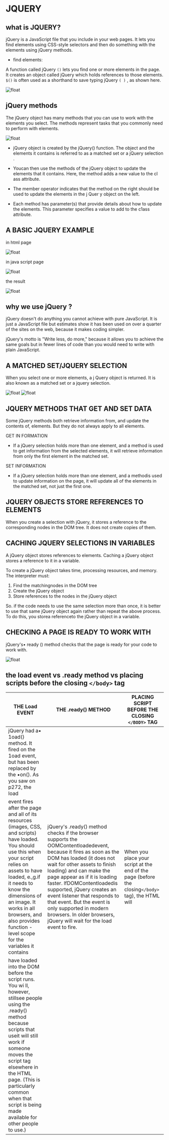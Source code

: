 # JQUERY

## what is JQUERY?
jQuery is a JavaScript file that you include in your web pages. 
It lets you find elements using CSS-style selectors and then do something with the elements using jQuery methods.

* find elements:

A function called jQuery ``()`` lets you find one or more elements in the page.  It creates an object called jQuery which holds references to those elements.
 ``$()`` is often used as a shorthand to 
save typing jQuery ``( )``  , as shown here.

![float](img/class-02/jQuery-select.jpg)

## jQuery methods

The jQuery object has many methods that you can use to work with the elements you select. The methods represent tasks that you commonly need to perform with elements.

![float](img/class-02/jQuery-methods.jpg)


- jQuery object is created by the jQuery() function. The object and the elements it contains 
is referred to as a matched set or a jQuery selection .

- Youcan then use the methods of the jQuery object to update the elements that it contains. Here, the 
method adds a new value to the cl ass attribute.


- The member operator indicates that the method on the right should be used to update the elements in 
the j Quer y object on the left.

- Each method has parameter(s) that provide details about how to update the elements. This parameter 
specifies a value to add to the c1ass attribute.


## A BASIC JQUERY EXAMPLE

in html page 

![float](img/class-02/jQuery-html.jpg)

in java script page

![float](img/class-02/jQuery-java.jpg)

the result 

![float](img/class-02/jQuery-result.jpg)


## why we use jQuery ?

jQuery doesn't do anything you cannot achieve with pure JavaScript.
It is just a JavaScript file but estimates show it has been used on over a
quarter of the sites on the web, because it makes coding simpler.

jQuery's motto is "Write less, do more," because it allows you to achieve
the same goals but in fewer lines of code than you would need to write
with plain JavaScript.

## A MATCHED SET/JQUERY SELECTION

When you select one or more elements, a j Query object is returned.
It is also known as a matched set or a jquery selection.

![float](img/class-02/jQuey-2select.jpg)  ![float](img/class-02/jQuery-multiSelect.jpg)


## JQUERY METHODS  THAT GET AND  SET DATA


Some jQuery methods both retrieve information from, and update the contents of, elements.  But they 
do not always apply to all elements.

GET IN FORMATION

* If a jQuery selection holds more than one element, and a method is used to get information from the 
selected elements, it will retrieve information from only the first element in the matched set.


SET INFORMATION

* If a jQuery selection holds more than one element, and a methodis used to update information on
the page, it will update all of the elements in the
matched set, not just the first one.

## JQUERY OBJECTS STORE REFERENCES  TO ELEMENTS

When you create a selection with jQuery, it stores a reference to the corresponding nodes in the 
DOM tree. It does not create copies of them.


## CACHING JQUERY SELECTIONS IN VARIABLES

A jQuery object stores references to elements.
Caching a jQuery object stores a reference to it in a variable.


To create a jQuery object takes time, processing resources, and memory. The interpreter must:

1. Find the matchingnodes in the DOM tree
2. Create the jQuery object
3. Store references to the nodes in the jQuery object

So. if the  code needs to use the same selection more than once, it is better to use that same 
jQuery object again rather than repeat the above process. To do this, you storea referenceto the 
jQuery object in a variable.


## CHECKING  A PAGE IS READY  TO WORK WITH

jQuery's•  ready () method checks that the page is ready for your code to work with.

![float](img/class-02/jQuery-ready.jpg)


## the load event vs .ready method vs placing scripts before the closing ``</body>`` tag

| THE Load EVENT | THE .ready() METHOD | PLACING SCRIPT BEFORE THE CLOSING ``</BODY>`` TAG |
| ----------- | ----------- | ----------- |       
| jQuery had a•  1oad()  method. It fired on the 1oad event, but has been replaced by the •on(). As you saw on p272, the load
event fires after the page and all of its resources (images, CSS, and scripts) have loaded. You should use this when your script relies on assets to have loaded, e.,g.if it needs to know the dimensions of an image. It works in all browsers, and also provides function -level scope  for the variables it contains | jQuery's .ready() method checks if the browser supports the OOMContentloadedevent, because it fires as soon as the DOM has loaded (it does not wait for other assets to finish loading) and can make the page appear as if it is loading faster. lfDOMContentloadedis supported, jQuery creates an event listener that responds to that event. But the event is only supported in modern browsers. In older browsers, jQuery will wait for the load event to fire. | When you place your script at the end of the page (before the closing``</body>`` tag), the HTML will 
have loaded into the DOM before the script runs. You wi ll, however, stillsee people using the .ready() method because scripts that useit will still work if someone moves the script tag elsewhere in the HTML page. (This is particularly common when that script is being made available for other people to use.) |
